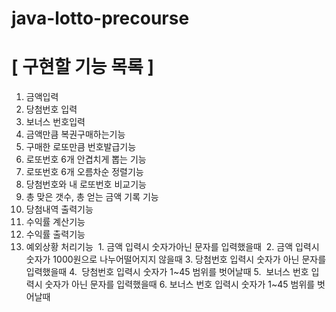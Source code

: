 # java-lotto-precourse
# [ 구현할 기능 목록 ]
1. 금액입력
2. 당첨번호 입력
3. 보너스 번호입력
4. 금액만큼 복권구매하는기능
5. 구매한 로또만큼 번호발급기능
6. 로또번호 6개 안겹치게 뽑는 기능
7. 로또번호 6개 오름차순 정렬기능
8. 당첨번호와 내 로또번호 비교기능
9. 총 맞은 갯수, 총 얻는 금액 기록 기능
10. 당첨내역  출력기능
11. 수익률 계산기능
12. 수익률 출력기능
13. 예외상황 처리기능
     1. 금액 입력시 숫자가아닌 문자를 입력했을때
     2. 금액 입력시 숫자가 1000원으로 나누어떨어지지 않을때
    3. 당첨번호 입력시 숫자가 아닌 문자를 입력했을때
    4.  당첨번호 입력시 숫자가 1~45 범위를 벗어날때
    5.  보너스 번호 입력시 숫자가 아닌 문자를 입력했을때
    6. 보너스 번호 입력시 숫자가 1~45 범위를 벗어날때
